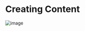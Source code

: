 # Creating Content

![image](https://github.com/shekharbiswas/Wharton_Craft_content/assets/32758439/081cdeee-3bdb-444b-9459-2a4b11e860ff)
